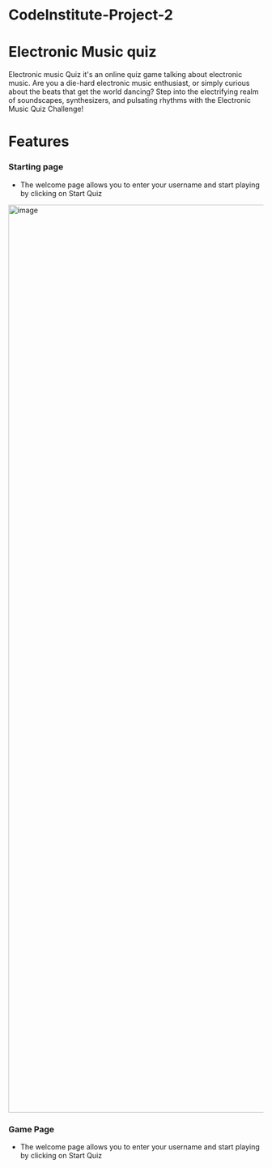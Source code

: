 # CodeInstitute-Project-2
<H1>Electronic Music quiz</H1>
Electronic music Quiz it's an online quiz game talking about electronic music. Are you a die-hard electronic music enthusiast, or simply curious about the beats that get the world dancing? Step into the electrifying realm of soundscapes, synthesizers, and pulsating rhythms with the Electronic Music Quiz Challenge!

<h1>Features</h1>

<h3>Starting page</h3>
<ul>
  <li>The welcome page allows you to enter your username and start playing by clicking on Start Quiz</li>
</ul>


<img width="1792" alt="image" src="https://github.com/mick-s9/CodeInstitute_Project_2/assets/65968792/412dddd3-9828-45e5-b9f4-965bba0573ad">



<h3>Game Page</h3>

<ul>
  <li>The welcome page allows you to enter your username and start playing by clicking on Start Quiz</li>
</ul>

